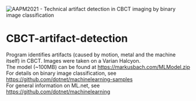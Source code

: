 ![AAPM2021 - Technical artifact detection in CBCT imaging by binary image classification](https://user-images.githubusercontent.com/51229588/123957258-dc160e00-d9ab-11eb-803d-dafe22e6683b.png)
# CBCT-artifact-detection
Program identifies artifacts (caused by motion, metal and the machine itself) in CBCT. Images were taken on a Varian Halcyon. <br>
 The model (~100MB) can be found at https://markusbach.com/MLModel.zip <br>
 For details on binary image classification, see https://github.com/dotnet/machinelearning-samples <br>
 For general information on ML.net, see https://github.com/dotnet/machinelearning
